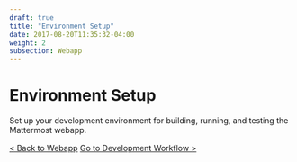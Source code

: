 ```yaml
---
draft: true
title: "Environment Setup"
date: 2017-08-20T11:35:32-04:00
weight: 2
subsection: Webapp
---
```


<div class="section" id="installing-developer-components-on-mac-os-x">
<span id="dev-setup"></span><h1>Environment Setup</h1>
<p>Set up your development environment for building, running, and testing the Mattermost webapp.</p>

<div style="margin-top: 15px;">
<span class="pull-left"><a href="/contribute/webapp/">< Back to Webapp</a></span>
<span class="pull-right"><a href="/contribute/webapp/developer-workflow/">Go to Development Workflow ></a></span>
</div>
<br/>
